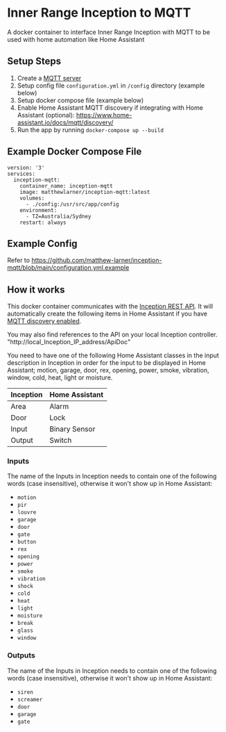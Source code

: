 # Inner Range Inception to MQTT
A docker container to interface Inner Range Inception with MQTT to be used with home automation like Home Assistant

## Setup Steps
1. Create a [MQTT server](https://hub.docker.com/_/eclipse-mosquitto)
2. Setup config file `configuration.yml` in `/config` directory (example below)
3. Setup docker compose file (example below)
4. Enable Home Assistant MQTT discovery if integrating with Home Assistant (optional): https://www.home-assistant.io/docs/mqtt/discovery/
5. Run the app by running `docker-compose up --build`

## Example Docker Compose File
```
version: '3'
services:
  inception-mqtt:
    container_name: inception-mqtt
    image: matthewlarner/inception-mqtt:latest
    volumes:
      - ./config:/usr/src/app/config
    environment:
      - TZ=Australia/Sydney
    restart: always
```

## Example Config

Refer to https://github.com/matthew-larner/inception-mqtt/blob/main/configuration.yml.example

## How it works
This docker container communicates with the [Inception REST API](https://skytunnel.com.au/Inception/API_SAMPLE/ApiDoc). It will automatically create the following items in Home Assistant if you have [MQTT discovery enabled](https://www.home-assistant.io/docs/mqtt/discovery/). 

You may also find references to the API on your local Inception controller. "http://local_Inception_IP_address/ApiDoc" 

You need to have one of the following Home Assistant classes in the input description in Inception in order for the input to be displayed in Home Assistant; motion, garage, door, rex, opening, power, smoke, vibration, window, cold, heat, light or moisture.

| Inception | Home Assistant |
|-----------|----------------|
| Area      | Alarm          |
| Door      | Lock           |
| Input     | Binary Sensor  |
| Output    | Switch         |

### Inputs
The name of the Inputs in Inception needs to contain one of the following words (case insensitive), otherwise it won't show up in Home Assistant:
- `motion`
- `pir`
- `louvre`
- `garage`
- `door`
- `gate`
- `button`
- `rex`
- `opening`
- `power`
- `smoke`
- `vibration`
- `shock`
- `cold`
- `heat`
- `light`
- `moisture`
- `break`
- `glass`
- `window`

### Outputs
The name of the Inputs in Inception needs to contain one of the following words (case insensitive), otherwise it won't show up in Home Assistant:
- `siren`
- `screamer`
- `door`
- `garage`
- `gate`
